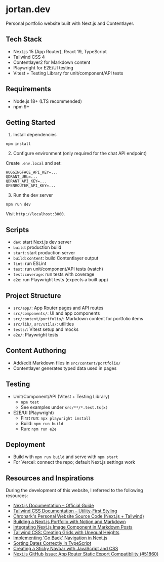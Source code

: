 # jortan.dev

Personal portfolio website built with Next.js and Contentlayer.

## Tech Stack

- Next.js 15 (App Router), React 19, TypeScript
- Tailwind CSS 4
- Contentlayer2 for Markdown content
- Playwright for E2E/UI testing
- Vitest + Testing Library for unit/component/API tests

## Requirements

- Node.js 18+ (LTS recommended)
- npm 9+

## Getting Started

1) Install dependencies

```
npm install
```

2) Configure environment (only required for the chat API endpoint)

Create `.env.local` and set:

```
HUGGINGFACE_API_KEY=...
QDRANT_URL=...
QDRANT_API_KEY=...
OPENROUTER_API_KEY=...
```

3) Run the dev server

```
npm run dev
```

Visit `http://localhost:3000`.

## Scripts

- `dev`: start Next.js dev server
- `build`: production build
- `start`: start production server
- `build:content`: build Contentlayer output
- `lint`: run ESLint
- `test`: run unit/component/API tests (watch)
- `test:coverage`: run tests with coverage
- `e2e`: run Playwright tests (expects a built app)

## Project Structure

- `src/app/`: App Router pages and API routes
- `src/components/`: UI and app components
- `src/content/portfolio/`: Markdown content for portfolio items
- `src/lib/`, `src/utils/`: utilities
- `tests/`: Vitest setup and mocks
- `e2e/`: Playwright tests

## Content Authoring

- Add/edit Markdown files in `src/content/portfolio/`
- Contentlayer generates typed data used in pages

## Testing

- Unit/Component/API (Vitest + Testing Library)
  - `npm test`
  - See examples under `src/**/*.test.ts(x)`
- E2E/UI (Playwright)
  - First run: `npx playwright install`
  - Build: `npm run build`
  - Run: `npm run e2e`

## Deployment

- Build with `npm run build` and serve with `npm start`
- For Vercel: connect the repo; default Next.js settings work

## Resources and Inspirations

During the development of this website, I referred to the following resources:

- [Next.js Documentation – Official Guide](https://nextjs.org/docs)
- [Tailwind CSS Documentation – Utility-First Styling](https://tailwindcss.com/docs/)
- [Chronark's Personal Website Source Code (Next.js + Tailwind)](https://github.com/chronark/chronark.com/)
- [Building a Next.js Portfolio with Notion and Markdown](https://www.kodaps.dev/en/blog/nextjs-project-portfolio-notion-markdown)
- [Integrating Next.js Image Component in Markdown Posts](https://scastiel.dev/nextjs-image-in-markdown)
- [Tailwind CSS: Creating Grids with Unequal Heights](https://stackoverflow.com/questions/72158991/grid-of-unequal-heights-in-tailwindcss)
- [Implementing 'Go Back' Navigation in Next.js](https://stackoverflow.com/questions/51843119/next-js-react-go-back-to-the-previous-page)
- [Sorting Dates Correctly in TypeScript](https://stackoverflow.com/questions/40248643/typescript-sort-by-date-not-working)
- [Creating a Sticky Navbar with JavaScript and CSS](https://www.w3schools.com/howto/howto_js_navbar_sticky.asp)
- [Next.js GitHub Issue: App Router Static Export Compatibility (#51860)](https://github.com/vercel/next.js/issues/51860)
